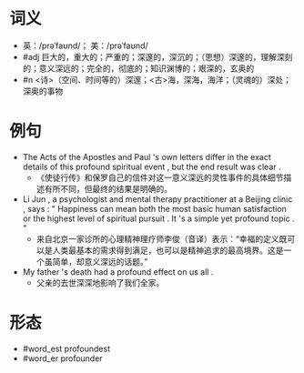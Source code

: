 # 词义
- 英：/prəˈfaʊnd/； 美：/prəˈfaʊnd/
- #adj 巨大的，重大的；严重的；深邃的，深沉的；（思想）深邃的，理解深刻的；意义深远的；完全的，彻底的；知识渊博的；艰深的，玄奥的
- #n <诗>（空间、时间等的）深邃；<古>海，深海，海洋；（灵魂的）深处；深奥的事物
# 例句
- The Acts of the Apostles and Paul 's own letters differ in the exact details of this profound spiritual event , but the end result was clear .
	- 《使徒行传》和保罗自己的信件对这一意义深远的灵性事件的具体细节描述有所不同，但最终的结果是明确的。
- Li Jun , a psychologist and mental therapy practitioner at a Beijing clinic , says : " Happiness can mean both the most basic human satisfaction or the highest level of spiritual pursuit . It 's a simple yet profound topic . "
	- 来自北京一家诊所的心理精神理疗师李俊（音译）表示：“幸福的定义既可以是人类最基本的需求得到满足，也可以是精神追求的最高境界。这是一个虽简单，却意义深远的话题。”
- My father 's death had a profound effect on us all .
	- 父亲的去世深深地影响了我们全家。
# 形态
- #word_est profoundest
- #word_er profounder
